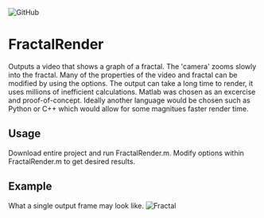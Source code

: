 <p>
  <img alt="GitHub" src="https://img.shields.io/github/license/andrewschalk/FractalRender"/>
</p>

# FractalRender
Outputs a video that shows a graph of a fractal. The 'camera' zooms slowly into the fractal. Many of the properties of the video and fractal can be modified by using the options. The output can take a long time to render, it uses millions of inefficient calculations. Matlab was chosen as an excercise and proof-of-concept. Ideally another language would be chosen such as Python or C++ which would allow for some magnitues faster render time.
## Usage
Download entire project and run FractalRender.m. Modify options within FractalRender.m to get desired results.
## Example
What a single output frame may look like.
![Fractal](https://github.com/user-attachments/assets/85dc8db8-3e30-4f26-8b31-2a64764f2437)
